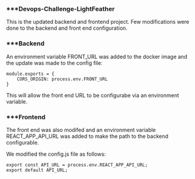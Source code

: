 ### ***Devops-Challenge-LightFeather
This is the updated backend and frontend project. Few modifications were done to the backend and front end configuration.

### ***Backend
An environment variable FRONT_URL was added to the docker image and the update was made to the config file:
```
module.exports = {
    CORS_ORIGIN: process.env.FRONT_URL
}
```
This will allow the front end URL to be configurabe via an environment variable.

### ***Frontend
The front end was also modifed and an environment variable REACT_APP_API_URL was added to make the path to the backend configurable.

We modified the config.js file as follows:
```
export const API_URL = process.env.REACT_APP_API_URL;
export default API_URL;
```
